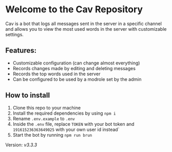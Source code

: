 # Welcome to the Cav Repository

Cav is a bot that logs all messages sent in the server in a specific channel and allows you to view the most used words in the server with customizable settings.

## Features:
- Customizable configuration (can change almost everything)
- Records changes made by editing and deleting messages
- Records the top words used in the server
- Can be configured to be used by a modrole set by the admin

## How to install
1. Clone this repo to your machine 
2. Install the required dependencies by using ```npm i```
3. Rename `.env.example` to `.env`
4. Inside the `.env` file, replace `TOKEN` with your bot token and  `191615236363649025` with your own user id instead`
5. Start the bot by running `npm run brun` 

Version: *v3.3.3*
